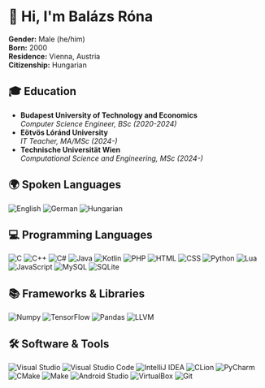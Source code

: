 # 👋 Hi, I'm Balázs Róna

**Gender:** Male (he/him)  
**Born:** 2000  
**Residence:** Vienna, Austria  
**Citizenship:** Hungarian

## 🎓 Education

- **Budapest University of Technology and Economics**  
  *Computer Science Engineer, BSc (2020-2024)*  
- **Eötvös Lóránd University**  
  *IT Teacher, MA/MSc (2024-)*  
- **Technische Universität Wien**  
  *Computational Science and Engineering, MSc (2024-)*

## 🌍 Spoken Languages

![English](https://img.shields.io/badge/-English-blue)
![German](https://img.shields.io/badge/-German-yellow)
![Hungarian](https://img.shields.io/badge/-Hungarian-red)

## 💻 Programming Languages

![C](https://img.shields.io/badge/-C-A8B9CC?logo=c&logoColor=white)
![C++](https://img.shields.io/badge/-C++-00599C?logo=c%2B%2B&logoColor=white)
![C#](https://img.shields.io/badge/-C%23-239120?logo=.net&logoColor=white)
![Java](https://img.shields.io/badge/-Java-007396?logo=oracle&logoColor=white)
![Kotlin](https://img.shields.io/badge/-Kotlin-0095D5?logo=kotlin&logoColor=white)
![PHP](https://img.shields.io/badge/-PHP-777BB4?logo=php&logoColor=white)
![HTML](https://img.shields.io/badge/-HTML-E34F26?logo=html5&logoColor=white)
![CSS](https://img.shields.io/badge/-CSS-1572B6?logo=css3&logoColor=white)
![Python](https://img.shields.io/badge/-Python-3776AB?logo=python&logoColor=white)
![Lua](https://img.shields.io/badge/-Lua-2C2D72?logo=lua&logoColor=white)
![JavaScript](https://img.shields.io/badge/-JavaScript-F7DF1E?logo=javascript&logoColor=black)
![MySQL](https://img.shields.io/badge/-MySQL-4479A1?logo=mysql&logoColor=white)
![SQLite](https://img.shields.io/badge/-SQLite-003B57?logo=sqlite&logoColor=white)

## 📚 Frameworks & Libraries

![Numpy](https://img.shields.io/badge/-Numpy-013243?logo=numpy&logoColor=white)
![TensorFlow](https://img.shields.io/badge/-TensorFlow-FF6F00?logo=tensorflow&logoColor=white)
![Pandas](https://img.shields.io/badge/-Pandas-150458?logo=pandas&logoColor=white)
![LLVM](https://img.shields.io/badge/-LLVM-262D3A?logo=llvm&logoColor=white)

## 🛠️ Software & Tools

![Visual Studio](https://img.shields.io/badge/-Visual%20Studio-5C2D91?logo=visual-studio&logoColor=white)
![Visual Studio Code](https://img.shields.io/badge/-VS%20Code-007ACC?logo=visual-studio-code&logoColor=white)
![IntelliJ IDEA](https://img.shields.io/badge/-IntelliJ%20IDEA-000000?logo=intellij-idea&logoColor=white)
![CLion](https://img.shields.io/badge/-CLion-000000?logo=clion&logoColor=white)
![PyCharm](https://img.shields.io/badge/-PyCharm-000000?logo=pycharm&logoColor=white)
![CMake](https://img.shields.io/badge/-CMake-064F8C?logo=cmake&logoColor=white)
![Make](https://img.shields.io/badge/-Make-8DC63F?logo=gnu&logoColor=white)
![Android Studio](https://img.shields.io/badge/-Android%20Studio-3DDC84?logo=android-studio&logoColor=white)
![VirtualBox](https://img.shields.io/badge/-VirtualBox-183A61?logo=virtualbox&logoColor=white)
![Git](https://img.shields.io/badge/-Git-F05032?logo=git&logoColor=white)
